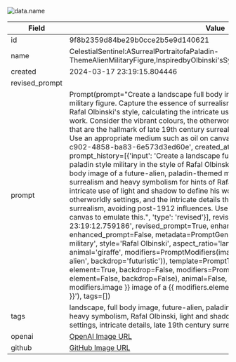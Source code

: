 

![data.name](./CelestialSentinel:ASurrealPortraitofaPaladin-ThemeAlienMilitaryFigure,InspiredbyOlbinski'sSymbolismandMasteryofLightandShadow.jpg)

| Field          | Value                                                                                                                     |
|----------------|---------------------------------------------------------------------------------------------------------------------------|
| id             | 9f8b2359d84be29b0cce2b5e9d140621                                                                                                             |
| name           | CelestialSentinel:ASurrealPortraitofaPaladin-ThemeAlienMilitaryFigure,InspiredbyOlbinski'sSymbolismandMasteryofLightandShadow                                                                                                       |
| created        | 2024-03-17 23:19:15.804446                                                                                                        |
| revised_prompt |                                                                                                 |
| prompt         | Prompt(prompt="Create a landscape full body image of a future-alien, paladin-themed military figure. Capture the essence of surrealism and heavy symbolism for hints of Rafal Olbinski's style, calculating the intricate use of light and shadow to define his work. Consider the vibrant colours, the otherworldly settings, and the intricate details that are the hallmark of late 19th century surrealism, avoiding post-1912 influences. Use an appropriate medium such as oil on canvas to emulate this.", id='36f1a4ea-c902-4858-ba83-6e573d3ed60e', created_at='2024-03-17 23:18:34.767949', prompt_history=[{'input': 'Create a landscape full body image of a futuristic alien paladin style military in the style of Rafal Olbinski', 'output': "Create a landscape full body image of a future-alien, paladin-themed military figure. Capture the essence of surrealism and heavy symbolism for hints of Rafal Olbinski's style, calculating the intricate use of light and shadow to define his work. Consider the vibrant colours, the otherworldly settings, and the intricate details that are the hallmark of late 19th century surrealism, avoiding post-1912 influences. Use an appropriate medium such as oil on canvas to emulate this.", 'type': 'revised'}], revised_at='2024-03-17 23:19:12.759186', revised_prompt=True, enhanced_at=None, enhanced_prompt=False, metadata=PromptGenMetadata(element='paladin style military', style='Rafal Olbinski', aspect_ratio='landscape', backdrop='spaceship', animal='giraffe', modifiers=PromptModifiers(image='full body', element='futuristic alien', backdrop='futuristic')), template=PromptTemplate(style=True, aspect_ratio=True, element=True, backdrop=False, modifiers=PromptModifiersTemplate(image=True, element=False, backdrop=False), animal=False, template='Create a {{ aspect_ratio }} {{ modifiers.image }} image of a {{ modifiers.element }} {{ element }} in the style of {{ style }}'), tags=[])                                                                                                         |
| tags           | landscape, full body image, future-alien, paladin-themed, military figure, surrealism, heavy symbolism, Rafal Olbinski, light and shadow, vibrant colours, otherworldly settings, intricate details, late 19th century surrealism, oil on canvas                                                                                              |
| openai         | [OpenAI Image URL](https://oaidalleapiprodscus.blob.core.windows.net/private/org-TZj0gKpq3CiXdXNznVOkBYav/user-t5KW5S6yYiCS0u4yDWasqnEP/img-DoDHoAnmkG768DkbEAT69UGm.png?st=2024-03-17T22%3A19%3A10Z&se=2024-03-18T00%3A19%3A10Z&sp=r&sv=2021-08-06&sr=b&rscd=inline&rsct=image/png&skoid=6aaadede-4fb3-4698-a8f6-684d7786b067&sktid=a48cca56-e6da-484e-a814-9c849652bcb3&skt=2024-03-17T06%3A32%3A49Z&ske=2024-03-18T06%3A32%3A49Z&sks=b&skv=2021-08-06&sig=q%2BSQMHW2w453RO1EMHHuIvApGoe1mRPIaoHPWCkucXI%3D)                                                                                |
| github         | [GitHub Image URL](https://github.com/Caneta-Silva/cyber-tomorrow/blob/main/images/9f8b2359d84be29b0cce2b5e9d140621/9f8b2359d84be29b0cce2b5e9d140621.jpg)                                                                                |
